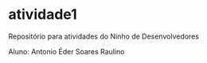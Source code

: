 # atividade1
Repositório para atividades do Ninho de Desenvolvedores

Aluno: Antonio Éder Soares Raulino
